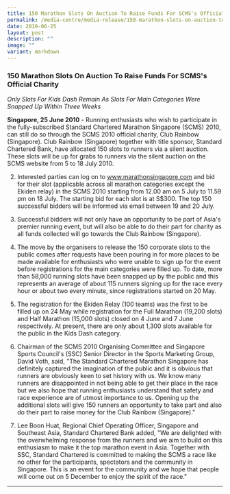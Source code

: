 ```yaml
---
title: 150 Marathon Slots On Auction To Raise Funds For SCMS's Official Charity
permalink: /media-centre/media-release/150-marathon-slots-on-auction-to-raise-funds-for-scmss-official-charity/
date: 2010-06-25
layout: post
description: ""
image: ""
variant: markdown
---
```

### **150 Marathon Slots On Auction To Raise Funds For SCMS's Official Charity**

_Only Slots For Kids Dash Remain As Slots For Main Categories Were Snapped Up Within Three Weeks_

**Singapore, 25 June 2010** - Running enthusiasts who wish to participate in the fully-subscribed Standard Chartered Marathon Singapore (SCMS) 2010, can still do so through the SCMS 2010 official charity, Club Rainbow (Singapore). Club Rainbow (Singapore) together with title sponsor, Standard Chartered Bank, have allocated 150 slots to runners via a silent auction. These slots will be up for grabs to runners via the silent auction on the SCMS website from 5 to 18 July 2010.

2. Interested parties can log on to www.marathonsingapore.com and bid for their slot (applicable across all marathon categories except the Ekiden relay) in the SCMS 2010 starting from 12.00 am on 5 July to 11.59 pm on 18 July. The starting bid for each slot is at S$300. The top 150 successful bidders will be informed via email between 19 and 20 July.

3. Successful bidders will not only have an opportunity to be part of Asia's premier running event, but will also be able to do their part for charity as all funds collected will go towards the Club Rainbow (Singapore).

4. The move by the organisers to release the 150 corporate slots to the public comes after requests have been pouring in for more places to be made available for enthusiasts who were unable to sign up for the event before registrations for the main categories were filled up. To date, more than 58,000 running slots have been snapped up by the public and this represents an average of about 115 runners signing up for the race every hour or about two every minute, since registrations started on 20 May.

5. The registration for the Ekiden Relay (100 teams) was the first to be filled up on 24 May while registration for the Full Marathon (19,200 slots) and Half Marathon (15,000 slots) closed on 4 June and 7 June respectively. At present, there are only about 1,300 slots available for the public in the Kids Dash category.

6. Chairman of the SCMS 2010 Organising Committee and Singapore Sports Council's (SSC) Senior Director in the Sports Marketing Group, David Voth, said, "The Standard Chartered Marathon Singapore has definitely captured the imagination of the public and it is obvious that runners are obviously keen to set history with us. We know many runners are disappointed in not being able to get their place in the race but we also hope that running enthusiasts understand that safety and race experience are of utmost importance to us. Opening up the additional slots will give 150 runners an opportunity to take part and also do their part to raise money for the Club Rainbow (Singapore)."

7. Lee Boon Huat, Regional Chief Operating Officer, Singapore and Southeast Asia, Standard Chartered Bank added, "We are delighted with the overwhelming response from the runners and we aim to build on this enthusiasm to make it the top marathon event in Asia. Together with SSC, Standard Chartered is committed to making the SCMS a race like no other for the participants, spectators and the community in Singapore. This is an event for the community and we hope that people will come out on 5 December to enjoy the spirit of the race."

---
